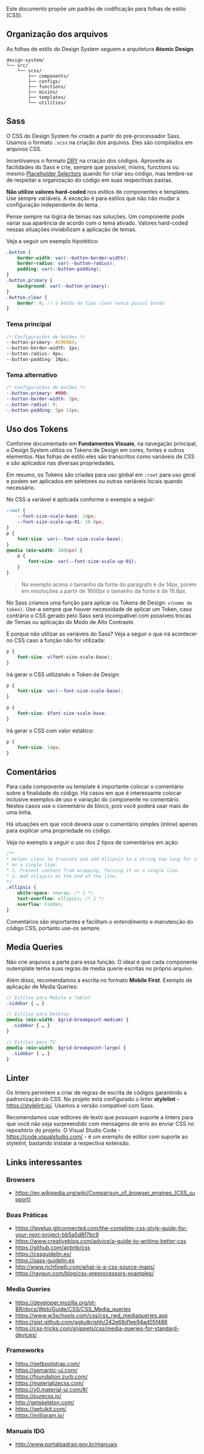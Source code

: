 Este documento propõe um padrão de codificação para folhas de estilo (CSS).

## Organização dos arquivos

As folhas de estilo do Design System seguem a arquitetura **Atomic Design**.

```text
design-system/
└── src/
    └── scss/
        ├── components/
        ├── configs/
        ├── functions/
        ├── mixins/
        ├── templates/
        └── utilities/
```

## Sass

O CSS do Design System foi criado a partir do pré-processador Sass. Usamos o formato `.scss` na criação dos arquivos. Eles são compilados em arquivos CSS.

Incentivamos o formato [DRY](https://alistapart.com/article/dry-ing-out-your-sass-mixins/ 'Don’t Repeat Yourself') na criação dos códigos. Aproveite as facilidades do Sass e crie, sempre que possível, mixins, functions ou mesmo [Placeholder Selectors](https://sass-lang.com/documentation/style-rules/placeholder-selectors) quando for criar seu código, mas lembre-se de respeitar a organização do código em suas respectivas pastas.

**Não utilize valores hard-coded** nos estilos de componentes e templates. Use sempre variáveis. A exceção é para estilos que não irão mudar a configuração independente do tema.

Pense sempre na lógica de temas nas soluções. Um componente pode variar sua aparência de acordo com o tema ativado. Valores hard-coded nessas situações inviabilizam a aplicação de temas.

Veja a seguir um exemplo hipotético:

```scss
.button {
    border-width: var(--button-border-width);
    border-radius: var(--button-radius);
    padding: var(--button-padding);
}
.button.primary {
    background: var(--button-primary);
}
.button.clear {
    border: 0; // o botão do tipo clear nunca possui borda
}
```

<div class="row">
<div class="col-sm">

### Tema principal

```css
/* Configurações de botões */
--button-primary: #2969bd;
--button-border-width: 1px;
--button-radius: 4px;
--button-padding: 10px;
```

</div>
<div class="col-sm">

### Tema alternativo

```scss
/* Configurações de botões */
--button-primary: #000;
--button-border-width: 3px;
--button-radius: 0;
--button-padding: 5px 15px;
```

</div>
</div>

## Uso dos Tokens

Conforme documentado em **Fundamentos Visuais**, na navegação principal, o Design System utiliza os Tokens de Design em cores, fontes e outros elementos. Nas folhas de estilo eles são transcritos como variáveis de CSS e são aplicados nas diversas propriedades.

Em resumo, os Tokens são criadas para uso global em `:root` para uso geral e podem ser aplicados em seletores ou outras variáveis locais quando necessário.

No CSS a variável é aplicada conforme o exemplo a seguir:

```css
:root {
    --font-size-scale-base: 14px;
    --font-size-scale-up-01: 16.8px;
}
p {
    font-size: var(--font-size-scale-base);
}
@media (min-width: 1600px) {
    p {
        font-size: var(--font-size-scale-up-01);
    }
}
```

> No exemplo acima o tamanho da fonte do parágrafo é de 14px, porém em resoluções a partir de 1600px o tamanho da fonte é de 16.8px.

No Sass criamos uma função para aplicar os Tokens de Design: `v(nome do token)`. Use-a sempre que houver necessidade de aplicar um Token, caso contrário o CSS gerado pelo Sass será incompatível com possíveis trocas de Temas ou aplicação do Modo de Alto Contraste.

E porque não utilizar as variáveis do Sass? Veja a seguir o que irá acontecer no CSS caso a função não for utilizada:

<div class="row">
<div class="col-sm">

```scss
p {
    font-size: v(font-size-scale-base);
}
```

Irá gerar o CSS utilizando o Token de Design:

```css
p {
    font-size: var(--font-size-scale-base);
}
```

</div>
<div class="col-sm">

```scss
p {
    font-size: $font-size-scale-base;
}
```

Irá gerar o CSS com valor estático:

```css
p {
    font-size: 14px;
}
```

</div>
</div>

## Comentários

Para cada componente ou template é importante colocar o comentário sobre a finalidade do código. Há casos em que é interessante colocar inclusive exemplos de uso e variação do componente no comentário. Nestes casos use o comentário de bloco, pois você poderá usar mais de uma linha.

Há situações em que você deverá usar o comentário simples (inline) apenas para explicar uma propriedade no código.

Veja no exemplo a seguir o uso dos 2 tipos de comentários em ação:

```css
/**
* Helper class to truncate and add ellipsis to a string too long for it to fit
* on a single line.
* 1. Prevent content from wrapping, forcing it on a single line.
* 2. Add ellipsis at the end of the line.
*/
.ellipsis {
    white-space: nowrap; /* 1 */
    text-overflow: ellipsis; /* 2 */
    overflow: hidden;
}
```

Comentários são importantes e facilitam o entendimento e manutenção do código CSS, portanto use-os sempre.

## Media Queries

Não crie arquivos a parte para essa função. O ideal é que cada componente outemplate tenha suas regras de media querie escritas no próprio arquivo.

Além disso, recomendamos a escrita no formato **Mobile First**. Exemplo de aplicação de Media Queries:

```scss
// Estilos para Mobile e Tablet
.sidebar { … }

// Estilos para Desktop
@media (min-width: $grid-breakpoint-medium) {
  .sidebar { … }
}

// Estilos para TV
@media (min-width: $grid-breakpoint-large) {
  .sidebar { … }
}
```

## Linter

Os linters permitem a criar de regras de escrita de códigos garantindo a padronização do CSS. No projeto está configurado o linter **stylelint** - <https://stylelint.io/>. Usamos a versão compatível com Sass.

Recomendamos usar editores de texto que possuam suporte a linters para que você não seja surpreendido com mensagens de erro ao enviar CSS no repositório do projeto. O Visual Studio Code - <https://code.visualstudio.com/> - é um exemplo de editor com suporte ao stylelint, bastando instalar a respectiva extensão.

## Links interessantes

### Browsers

-   <https://en.wikipedia.org/wiki/Comparison_of_browser_engines_(CSS_support)>

### Boas Práticas

-   <https://levelup.gitconnected.com/the-complete-css-style-guide-for-your-next-project-bb5a5d8f7bc9>
-   <https://www.creativebloq.com/advice/a-guide-to-writing-better-css>
-   <https://github.com/airbnb/css>
-   <https://cssguidelin.es/>
-   <https://sass-guidelin.es>
-   <http://www.richfinelli.com/what-is-a-css-source-maps/>
-   <https://raygun.com/blog/css-preprocessors-examples/>

### Media Queries

-   <https://developer.mozilla.org/pt-BR/docs/Web/Guide/CSS/CSS_Media_queries>
-   <https://www.w3schools.com/css/css_rwd_mediaqueries.asp>
-   <https://gist.github.com/gokulkrishh/242e68d1ee94ad05f488>
-   <https://css-tricks.com/snippets/css/media-queries-for-standard-devices/>

### Frameworks

-   <https://getbootstrap.com/>
-   <https://semantic-ui.com/>
-   <https://foundation.zurb.com/>
-   <https://materializecss.com/>
-   <https://v0.material-ui.com/#/>
-   <https://purecss.io/>
-   <http://getskeleton.com/>
-   <https://getuikit.com/>
-   <https://milligram.io/>

### Manuais IDG

-   <http://www.portalpadrao.gov.br/manuais>
